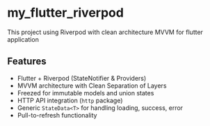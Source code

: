 # my_flutter_riverpod

This project using Riverpod with clean architecture MVVM for flutter application

## Features

- Flutter + Riverpod (StateNotifier & Providers)
- MVVM architecture with Clean Separation of Layers
- Freezed for immutable models and union states
- HTTP API integration (`http` package)
- Generic `StateData<T>` for handling loading, success, error
- Pull-to-refresh functionality